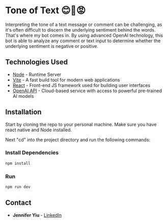 # Tone of Text 😊💬😡

Interpreting the tone of a text message or comment can be challenging, as it's often difficult to discern the underlying sentiment behind the words. That's where my bot comes in. By using advanced OpenAI technology, this bot is able to analyze any comment or text input to determine whether the underlying sentiment is negative or positive.

## Technologies Used

- [Node](https://nodejs.org/en/) - Runtime Server
- [Vite](https://vitejs.dev/) - A fast build tool for modern web applications
- [React](https://reactjs.org/) - Front-end JS framework used for building user interfaces
- [OpenAI API](https://platform.openai.com/) - Cloud-based service with access to powerful pre-trained AI models

## Installation

Start by cloning the repo to your personal machine. Make sure you have react native and Node installed.

Next "cd" into the project directory and run the following commands:
### Install Dependencies

```bash
npm install
```

### Run

```bash
npm run dev
```

## Contact

- **Jennifer Yiu** - [LinkedIn](https://www.linkedin.com/in/jennifer-yiu/)
